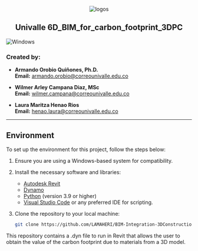 <p align="center">
  <img src="https://github.com/user-attachments/assets/0a1431ab-70c1-463a-8dbd-e89356984a16" alt="logos"/>
</p>

<h2 align="center"><b>Univalle</b> 6D_BIM_for_carbon_footprint_3DPC</h2>

![Windows](https://img.shields.io/badge/Windows-0078D6?style=for-the-badge&logo=windows&logoColor=white)

### Created by:
* **Armando Orobio Quiñones, Ph.D.**  
  **Email:** [armando.orobio@correounivalle.edu.co](mailto:armando.orobio@correounivalle.edu.co)

* **Wilmer Arley Campana Diaz, MSc**  
  **Email:** [wilmer.campana@correounivalle.edu.co](mailto:wilmer.campana@correounivalle.edu.co)

* **Laura Maritza Henao Rios**  
  **Email:** [henao.laura@correounivalle.edu.co](mailto:henao.laura@correounivalle.edu.co)

---

## Environment
To set up the environment for this project, follow the steps below:
1. Ensure you are using a Windows-based system for compatibility.  
2. Install the necessary software and libraries:
   - [Autodesk Revit](https://www.autodesk.com/products/revit/overview)
   - [Dynamo](https://dynamobim.org/)
   - [Python](https://www.python.org/downloads/) (version 3.9 or higher)
   - [Visual Studio Code](https://code.visualstudio.com/) or any preferred IDE for scripting.

3. Clone the repository to your local machine:
   ```bash
   git clone https://github.com/LAMAHERI/BIM-Integration-3DConstruction.git

This repository contains a .dyn file to run in Revit that allows the user to obtain the value of the carbon footprint due to materials from a 3D model.

